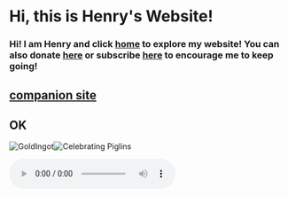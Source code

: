 # Hi, this is Henry's Website!
### Hi! I am Henry and click [home](https://henrypersonalweb.github.io/home/) to explore my website! You can also donate [here](https://henrypersonalweb.github.io/donations/) or subscribe [here](https://henrypersonalweb.github.io/subscribe/) to encourage me to keep going!


## [companion site](https://qqiumax.github.io/)
## OK

![GoldIngot](https://henrypersonalweb.github.io/pictures/goldingot.gif)![Celebrating Piglins](https://henrypersonalweb.github.io/pictures/piglin.gif)

<audio controls="controls" autoplay="autoplay">

  <source src="https://henrypersonalweb.github.io/play.mp3" type="audio/mpeg" />

Your browser does not support the audio element.

</audio>

<audio id="music1" controls="controls" autoplay="autoplay" preload id="music1" hidden>

<source src="https://henrypersonalweb.github.io/play.mp3" />

</audio>

<!--这里是音乐-->

<img id="btn" class="active" src="henrypersonalweb.github.io/pictures/angry.png" alt="" />

<!--这里是一个可以控制背景音乐播放暂停的开关-->




